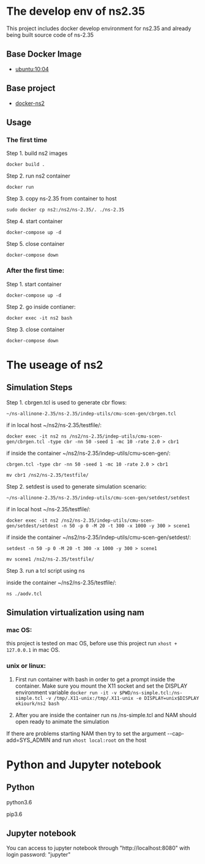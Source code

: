 
# The develop env of ns2.35
This project includes docker develop environment for ns2.35 and already being built source code of ns-2.35

## Base Docker Image

* [ubuntu:10:04](https://registry.hub.docker.com/u/library/ubuntu/)

## Base project

* [docker-ns2](https://github.com/ekiourk/docker-ns2/)


## Usage

### The first time 

Step 1. build ns2 images

```
docker build .
```

Step 2. run ns2 container

```
docker run
```

Step 3. copy ns-2.35 from container to host

```
sudo docker cp ns2:/ns2/ns-2.35/. ./ns-2.35
```

Step 4. start container

```
docker-compose up -d
```

Step 5. close container

```
docker-compose down
```

### After the first time:

Step 1. start container

```
docker-compose up -d
```

Step 2. go inside contianer:
```
docker exec -it ns2 bash
```

Step 3. close container

```
docker-compose down
```

# The useage of ns2

## Simulation Steps

Step 1. cbrgen.tcl is used to generate cbr flows:

```
~/ns-allinone-2.35/ns-2.35/indep-utils/cmu-scen-gen/cbrgen.tcl
```

if in local host ~/ns2/ns-2.35/testfile/:
```
docker exec -it ns2 ns /ns2/ns-2.35/indep-utils/cmu-scen-gen/cbrgen.tcl -type cbr -nn 50 -seed 1 -mc 10 -rate 2.0 > cbr1
```

if inside the container ~/ns2/ns-2.35/indep-utils/cmu-scen-gen/:
```
cbrgen.tcl -type cbr -nn 50 -seed 1 -mc 10 -rate 2.0 > cbr1
```
```
mv cbr1 /ns2/ns-2.35/testfile/
```

Step 2. setdest is used to generate simulation scenario:
```
~/ns-allinone-2.35/ns-2.35/indep-utils/cmu-scen-gen/setdest/setdest
```
    
if in local host ~/ns-2.35/testfile/:
```
docker exec -it ns2 /ns2/ns-2.35/indep-utils/cmu-scen-gen/setdest/setdest -n 50 -p 0 -M 20 -t 300 -x 1000 -y 300 > scene1
```

if inside the container ~/ns2/ns-2.35/indep-utils/cmu-scen-gen/setdest/:
```
setdest -n 50 -p 0 -M 20 -t 300 -x 1000 -y 300 > scene1
```
```
mv scene1 /ns2/ns-2.35/testfile/
```

Step 3. run a tcl script using ns

inside the container ~/ns2/ns-2.35/testfile/:

```
ns ./aodv.tcl
```

## Simulation virtualization using nam

### mac OS: 
this project is tested on mac OS, before use this project run `xhost + 127.0.0.1` in mac OS.

### unix or linux: 

1. First run container with bash in order to get a prompt inside the container. Make sure you mount the X11 socket and set the DISPLAY environment variable
`docker run -it -v $PWD/ns-simple.tcl:/ns-simple.tcl -v /tmp/.X11-unix:/tmp/.X11-unix -e DISPLAY=unix$DISPLAY ekiourk/ns2 bash`

2. After you are inside the container run ns /ns-simple.tcl and NAM should open ready to animate the simulation

If there are problems starting NAM then try to set the argument --cap-add=SYS_ADMIN and run `xhost local:root` on the host


# Python and Jupyter notebook

## Python 

python3.6

pip3.6 

## Jupyter notebook

You can access to jupyter notebook through "http://localhost:8080" with login password: "jupyter"

